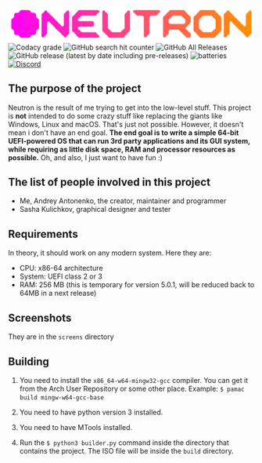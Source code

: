 ![logo](https://github.com/portasynthinca3/neutron/blob/master/gfx/logo.png "logo")\
![Codacy grade](https://img.shields.io/codacy/grade/3db2b0cbdd72413a944b0a5004dc3dd8)
![GitHub search hit counter](https://img.shields.io/github/search/portasynthinca3/neutron/goto)
![GitHub All Releases](https://img.shields.io/github/downloads/portasynthinca3/neutron/total)
![GitHub release (latest by date including pre-releases)](https://img.shields.io/github/v/release/portasynthinca3/neutron?include_prereleases)
![batteries](https://img.shields.io/badge/batteries-included-brightgreen)
[![Discord](https://img.shields.io/discord/683727891976290321?label=Our%20Discord%20server%21)](https://discord.gg/djFDPYS)
## The purpose of the project
Neutron is the result of me trying to get into the low-level stuff.
This project is **not** intended to do some crazy stuff like replacing the giants like Windows, Linux and macOS. That's just not possible. However, it doesn't mean i don't have an end goal. **The end goal is to write a simple 64-bit UEFI-powered OS that can run 3rd party applications and its GUI system, while requiring as little disk space, RAM and processor resources as possible.** Oh, and also, I just want to have fun :)
## The list of people involved in this project
*   Me, Andrey Antonenko, the creator, maintainer and programmer
*   Sasha Kulichkov, graphical designer and tester
## Requirements
In theory, it should work on any modern system. Here they are:
*   CPU: x86-64 architecture
*   System: UEFI class 2 or 3
*   RAM: 256 MB (this is temporary for version 5.0.1, will be reduced back to 64MB in a next release)
## Screenshots
They are in the `screens` directory
## Building
1.  You need to install the `x86_64-w64-mingw32-gcc` compiler. You can get it from the Arch User Repository or
some other place. Example: `$ pamac build mingw-w64-gcc-base`

2.  You need to have python version 3 installed.

3.  You need to have MTools installed.

4.  Run the `$ python3 builder.py` command inside the directory that contains the project. The ISO file will be inside the `build` directory.
